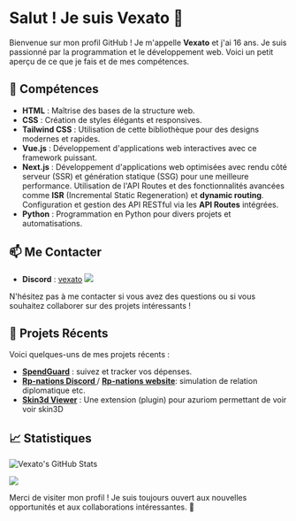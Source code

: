 # Salut ! Je suis Vexato :wave:

Bienvenue sur mon profil GitHub ! Je m'appelle **Vexato** et j'ai 16 ans. Je suis passionné par la programmation et le développement web. Voici un petit aperçu de ce que je fais et de mes compétences.

## :dart: Compétences

- **HTML** : Maîtrise des bases de la structure web.
- **CSS** : Création de styles élégants et responsives.
- **Tailwind CSS** : Utilisation de cette bibliothèque pour des designs modernes et rapides.
- **Vue.js** : Développement d'applications web interactives avec ce framework puissant.
- **Next.js** : Développement d'applications web optimisées avec rendu côté serveur (SSR) et génération statique (SSG) pour une meilleure performance. Utilisation de l'API Routes et des fonctionnalités avancées comme **ISR** (Incremental Static Regeneration) et **dynamic routing**. Configuration et gestion des API RESTful via les **API Routes** intégrées.
- **Python** : Programmation en Python pour divers projets et automatisations.

## :mailbox: Me Contacter

- **Discord** : [vexato](https://discord.com/users/vexato)
![](https://dcbadge.limes.pink/api/shield/937352018526347284)

N'hésitez pas à me contacter si vous avez des questions ou si vous souhaitez collaborer sur des projets intéressants !

## :rocket: Projets Récents

Voici quelques-uns de mes projets récents :

- **[SpendGuard](https://spendguard.live)** : suivez et tracker vos dépenses.
- **[Rp-nations Discord ](https://discord.gg/b9J862Khcm)**  / **[Rp-nations website](https://rpnations.live)**: simulation de relation diplomatique etc.
- **[Skin3d Viewer](https://market.azuriom.com/resources/148)** : Une extension (plugin) pour azuriom permettant de voir voir skin3D 

## :chart_with_upwards_trend: Statistiques

![Vexato's GitHub Stats](https://github-readme-stats.vercel.app/api?username=vexato&show_icons=true&hide_title=true&count_private=true&hide=prs)



<img src="https://wakatime.com/share/@74b92aa1-c514-4135-9d81-1008e8a13e79/c90a020f-9e8d-46f9-a3c6-f5fa7e8709ac.png" />


Merci de visiter mon profil ! Je suis toujours ouvert aux nouvelles opportunités et aux collaborations intéressantes. :rocket:
